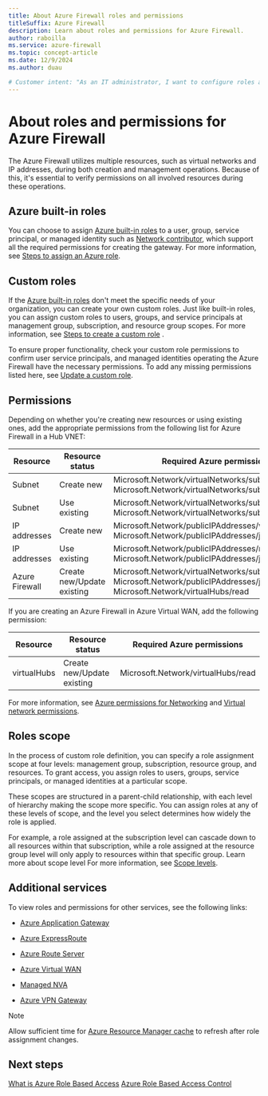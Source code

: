 ```yaml
---
title: About Azure Firewall roles and permissions
titleSuffix: Azure Firewall
description: Learn about roles and permissions for Azure Firewall.
author: raboilla
ms.service: azure-firewall
ms.topic: concept-article
ms.date: 12/9/2024
ms.author: duau

# Customer intent: "As an IT administrator, I want to configure roles and permissions for Azure Firewall, so that I can ensure the right access controls and functionalities are in place for users managing network resources."
---
```

# About roles and permissions for Azure Firewall

The Azure Firewall utilizes multiple resources, such as virtual networks and IP addresses, during both creation and management operations.
Because of this, it's essential to verify permissions on all involved resources during these operations.

## Azure built-in roles

You can choose to assign [Azure built-in roles](../role-based-access-control/built-in-roles.md) to a user, group, service principal, or managed identity such as [Network contributor](../role-based-access-control/built-in-roles.md#network-contributor), which support all the required permissions for creating the gateway.
For more information, see [Steps to assign an Azure role](../role-based-access-control/role-assignments-steps.md).

## Custom roles

If the [Azure built-in roles](../role-based-access-control/built-in-roles.md) don't meet the specific needs of your organization, you can create your own custom roles.
Just like built-in roles, you can assign custom roles to users, groups, and service principals at management group, subscription, and resource group scopes.
For more information, see [Steps to create a custom role](../role-based-access-control/custom-roles.md#steps-to-create-a-custom-role)  .

To ensure proper functionality, check your custom role permissions to confirm user service principals, and managed identities operating the Azure Firewall have the necessary permissions.
To add any missing permissions listed here, see [Update a custom role](../role-based-access-control/custom-roles-portal.md#update-a-custom-role).

## Permissions

Depending on whether you're creating new resources or using existing ones, add the appropriate permissions from the following list for Azure Firewall in a Hub VNET:

|Resource | Resource status | Required Azure permissions |
|---|---|---|
| Subnet | Create new| Microsoft.Network/virtualNetworks/subnets/write<br>Microsoft.Network/virtualNetworks/subnets/join/action |
| Subnet | Use existing| Microsoft.Network/virtualNetworks/subnets/read<br>Microsoft.Network/virtualNetworks/subnets/join/action |
| IP addresses| Create new| Microsoft.Network/publicIPAddresses/write<br>Microsoft.Network/publicIPAddresses/join/action |
| IP addresses  | Use existing| Microsoft.Network/publicIPAddresses/read<br>Microsoft.Network/publicIPAddresses/join/action |
| Azure Firewall | Create new/Update existing| Microsoft.Network/virtualNetworks/subnets/join/action<br>Microsoft.Network/publicIPAddresses/join/action<br>Microsoft.Network/virtualHubs/read |

If you are creating an Azure Firewall in Azure Virtual WAN, add the following permission:

|Resource | Resource status | Required Azure permissions |
|---|---|---|
| virtualHubs | Create new/Update existing | Microsoft.Network/virtualHubs/read

For more information, see [Azure permissions for Networking](../role-based-access-control/permissions/networking.md) and [Virtual network permissions](../virtual-network/virtual-network-manage-subnet.md#permissions).

## Roles scope

In the process of custom role definition, you can specify a role assignment scope at four levels: management group, subscription, resource group, and resources. To grant access, you assign roles to users, groups, service principals, or managed identities at a particular scope.

These scopes are structured in a parent-child relationship, with each level of hierarchy making the scope more specific. You can assign roles at any of these levels of scope, and the level you select determines how widely the role is applied.

For example, a role assigned at the subscription level can cascade down to all resources within that subscription, while a role assigned at the resource group level will only apply to resources within that specific group. Learn more about scope level
For more information, see [Scope levels](../role-based-access-control/scope-overview.md#scope-levels).

## Additional services

To view roles and permissions for other services, see the following links:

- [Azure Application Gateway](../application-gateway/configuration-infrastructure.md)

- [Azure ExpressRoute](../expressroute/roles-permissions.md) 

- [Azure Route Server](../route-server/roles-permissions.md)

- [Azure Virtual WAN](../virtual-wan/roles-permissions.md)

- [Managed NVA](../virtual-wan/roles-permissions.md#nva-resources)

- [Azure VPN Gateway](../vpn-gateway/roles-permissions.md)

> [!NOTE]
> Allow sufficient time for [Azure Resource Manager cache](../role-based-access-control/troubleshooting.md) to refresh after role assignment changes.

## Next steps

[What is Azure Role Based Access](../role-based-access-control/overview.md)
[Azure Role Based Access Control](../role-based-access-control/role-assignments-list-portal.yml)

